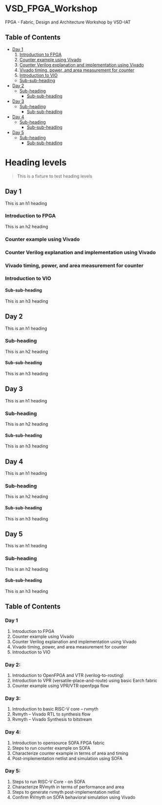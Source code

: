 # VSD_FPGA_Workshop
FPGA - Fabric, Design and Architecture Workshop by VSD-IAT

## Table of Contents

- [Day 1](#day-1)
  1. [Introduction to FPGA](#introduction-to-fpga)
  2. [Counter example using Vivado](#counter-example-using-vivado)
  3. [Counter Verilog explanation and implementation using Vivado](#counter-verilog-explanation-and-implementation-using-vivado)
  4. [Vivado timing, power, and area measurement for counter](#vivado-timing,-power,-and-area-measurement-for-counter)
  5. [Introduction to VIO](#introduction-to-vio)
    + [Sub-sub-heading](#sub-sub-heading)
- [Day 2](#day-2)
  * [Sub-heading](#sub-heading-1)
    + [Sub-sub-heading](#sub-sub-heading-1)
- [Day 3](#day-3)
  * [Sub-heading](#sub-heading-2)
    + [Sub-sub-heading](#sub-sub-heading-2)
- [Day 4](#day-4)
  * [Sub-heading](#sub-heading-2)
    + [Sub-sub-heading](#sub-sub-heading-2)
- [Day 5](#day-5)
  * [Sub-heading](#sub-heading-2)
    + [Sub-sub-heading](#sub-sub-heading-2)


# Heading levels

> This is a fixture to test heading levels

<!-- toc -->

## Day 1

This is an h1 heading

### Introduction to FPGA

This is an h2 heading

### Counter example using Vivado

### Counter Verilog explanation and implementation using Vivado

### Vivado timing, power, and area measurement for counter

### Introduction to VIO

#### Sub-sub-heading

This is an h3 heading

## Day 2

This is an h1 heading

### Sub-heading

This is an h2 heading

#### Sub-sub-heading

This is an h3 heading

## Day 3

This is an h1 heading

### Sub-heading

This is an h2 heading

#### Sub-sub-heading

This is an h3 heading

## Day 4

This is an h1 heading

### Sub-heading

This is an h2 heading

#### Sub-sub-heading

This is an h3 heading

## Day 5

This is an h1 heading

### Sub-heading

This is an h2 heading

#### Sub-sub-heading

This is an h3 heading

## Table of Contents

### Day 1
1. Introduction to FPGA
2. Counter example using Vivado
3. Counter Verilog explanation and implementation using Vivado
4. Vivado timing, power, and area measurement for counter
5. Introduction to VIO

### Day 2: 
1. Introduction to OpenFPGA and VTR (verilog-to-routing)
2. Introduction to VPR (versatile-place-and-route) using basic Earch fabric
3. Counter example using VPR/VTR openfpga flow

### Day 3:
1. Introduction to basic RISC-V core – rvmyth
2. Rvmyth – Vivado RTL to synthesis flow
3. Rvmyth – Vivado Synthesis to bitstream

### Day 4:
1. Introduction to opensource SOFA FPGA fabric
2. Steps to run counter example on SOFA
3. Characterize counter example in terms of area and timing
4. Post-implementation netlist and simulation using SOFA

### Day 5:
1. Steps to run RISC-V Core - on SOFA
2. Characterize RVmyth in terms of performance and area
3. Steps to generate rvmyth post-implementation netlist
4. Confirm RVmyth on SOFA behavioral simulation using Vivado
